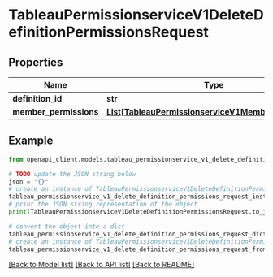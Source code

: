 # TableauPermissionserviceV1DeleteDefinitionPermissionsRequest


## Properties

Name | Type | Description | Notes
------------ | ------------- | ------------- | -------------
**definition_id** | **str** |  | [optional] 
**member_permissions** | [**List[TableauPermissionserviceV1MemberPermission]**](TableauPermissionserviceV1MemberPermission.md) |  | [optional] 

## Example

```python
from openapi_client.models.tableau_permissionservice_v1_delete_definition_permissions_request import TableauPermissionserviceV1DeleteDefinitionPermissionsRequest

# TODO update the JSON string below
json = "{}"
# create an instance of TableauPermissionserviceV1DeleteDefinitionPermissionsRequest from a JSON string
tableau_permissionservice_v1_delete_definition_permissions_request_instance = TableauPermissionserviceV1DeleteDefinitionPermissionsRequest.from_json(json)
# print the JSON string representation of the object
print(TableauPermissionserviceV1DeleteDefinitionPermissionsRequest.to_json())

# convert the object into a dict
tableau_permissionservice_v1_delete_definition_permissions_request_dict = tableau_permissionservice_v1_delete_definition_permissions_request_instance.to_dict()
# create an instance of TableauPermissionserviceV1DeleteDefinitionPermissionsRequest from a dict
tableau_permissionservice_v1_delete_definition_permissions_request_from_dict = TableauPermissionserviceV1DeleteDefinitionPermissionsRequest.from_dict(tableau_permissionservice_v1_delete_definition_permissions_request_dict)
```
[[Back to Model list]](../README.md#documentation-for-models) [[Back to API list]](../README.md#documentation-for-api-endpoints) [[Back to README]](../README.md)


